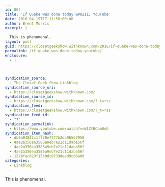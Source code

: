 ```yaml
---
id: 804
title: 'If Quake was done today &#8211; YouTube'
date: 2016-04-19T17:11:56+00:00
author: Brent Morris
excerpt: |
  
  This is phenomenal.
layout: post
guid: https://closetgeekshow.withknown.com/2016/if-quake-was-done-today---youtube
permalink: /if-quake-was-done-today-youtube/
enclosure:
  - |
    
    
    
syndication_source:
  - The Closet Geek Show Linkblog
syndication_source_uri:
  - https://closetgeekshow.withknown.com/
syndication_source_id:
  - https://closetgeekshow.withknown.com/?_t=rss
syndication_feed:
  - https://closetgeekshow.withknown.com/?_t=rss
syndication_feed_id:
  - "7"
syndication_permalink:
  - https://www.youtube.com/watch?v=W1ZtBCpo0eU
syndication_item_hash:
  - db0a94822c1f730e7777b2da96567958
  - 4ae2a356ea3585a9eb7e21c11daba56f
  - 4ae2a356ea3585a9eb7e21c11daba56f
  - 4ae2a356ea3585a9eb7e21c11daba56f
  - 127bfacd29f13c9dc07398ead9c06a0d
categories:
  - Linkblog
---
```

<div class="known-bookmark">
  <p>
    This is phenomenal.
  </p>
</div>

<div>
</div>